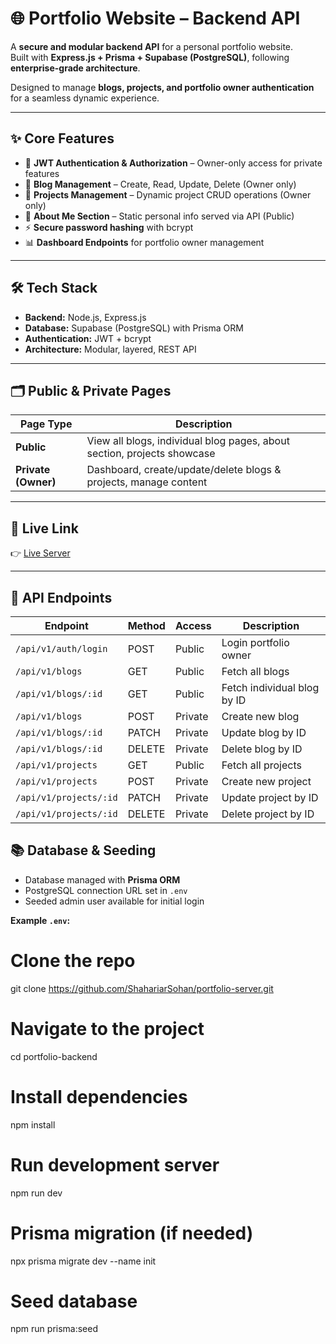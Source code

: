 # 🌐 Portfolio Website – Backend API

A **secure and modular backend API** for a personal portfolio website.  
Built with **Express.js + Prisma + Supabase (PostgreSQL)**, following **enterprise-grade architecture**.  

Designed to manage **blogs, projects, and portfolio owner authentication** for a seamless dynamic experience.

---

## ✨ Core Features

- 🔐 **JWT Authentication & Authorization** – Owner-only access for private features  
- 📝 **Blog Management** – Create, Read, Update, Delete (Owner only)  
- 💼 **Projects Management** – Dynamic project CRUD operations (Owner only)  
- 📄 **About Me Section** – Static personal info served via API (Public)  
- ⚡ **Secure password hashing** with bcrypt  
- 📊 **Dashboard Endpoints** for portfolio owner management  

---

## 🛠️ Tech Stack

- **Backend:** Node.js, Express.js  
- **Database:** Supabase (PostgreSQL) with Prisma ORM   
- **Authentication:** JWT + bcrypt  
- **Architecture:** Modular, layered, REST API  

---

## 🗂️ Public & Private Pages

| Page Type | Description |
|-----------|-------------|
| **Public** | View all blogs, individual blog pages, about section, projects showcase |
| **Private (Owner)** | Dashboard, create/update/delete blogs & projects, manage content |

---
## 🔗 Live Link 

👉 [Live Server]()

---
## 🔗 API Endpoints 

| Endpoint          | Method | Access | Description          |
|-------------------|--------|--------|----------------------|        
| `/api/v1/auth/login` | POST   | Public | Login portfolio owner|
| `/api/v1/blogs`      | GET    | Public | Fetch all blogs      |
| `/api/v1/blogs/:id`  | GET    | Public | Fetch individual blog by ID |
| `/api/v1/blogs`      | POST   | Private| Create new blog |
| `/api/v1/blogs/:id`  | PATCH  | Private| Update blog by ID |
| `/api/v1/blogs/:id`  | DELETE | Private| Delete blog by ID |
| `/api/v1/projects`   |  GET   | Public | Fetch all projects |
| `/api/v1/projects`   | POST   | Private| Create new project |
| `/api/v1/projects/:id`| PATCH | Private| Update project by ID |
| `/api/v1/projects/:id`| DELETE | Private| Delete project by ID |


> 



## 📚 Database & Seeding

- Database managed with **Prisma ORM**  
- PostgreSQL connection URL set in `.env`  
- Seeded admin user available for initial login  

**Example `.env`:**

# Clone the repo
git clone https://github.com/ShahariarSohan/portfolio-server.git

# Navigate to the project
cd portfolio-backend

# Install dependencies
npm install

# Run development server
npm run dev

# Prisma migration (if needed)
npx prisma migrate dev --name init

# Seed database
npm run prisma:seed
